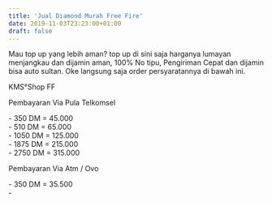 ```yaml
---
title: 'Jual Diamond Murah Free Fire'
date: 2019-11-03T23:23:00+01:00
draft: false
---
```


Mau top up yang lebih aman? top up di sini saja harganya lumayan menjangkau dan dijamin aman, 100% No tipu, Pengiriman Cepat dan dijamin bisa auto sultan. Oke langsung saja order persyaratannya di bawah ini.  
  
  
  
  
KMS°Shop FF  
  
Pembayaran Via Pula Telkomsel  
  
\- 350 DM = 45.000  
\- 510 DM = 65.000  
\- 1050 DM = 125.000  
\- 1875 DM = 215.000  
\- 2750 DM = 315.000  
  
Pembayaran Via Atm / Ovo  
  
\- 350 DM = 35.500  
\-